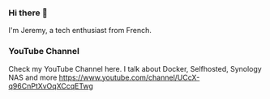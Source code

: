 ### Hi there 👋
I'm Jeremy, a tech enthusiast from French.

### YouTube Channel
Check my YouTube Channel here. I talk about Docker, Selfhosted, Synology NAS and more
https://www.youtube.com/channel/UCcX-q96CnPtXvOqXCcqETwg
